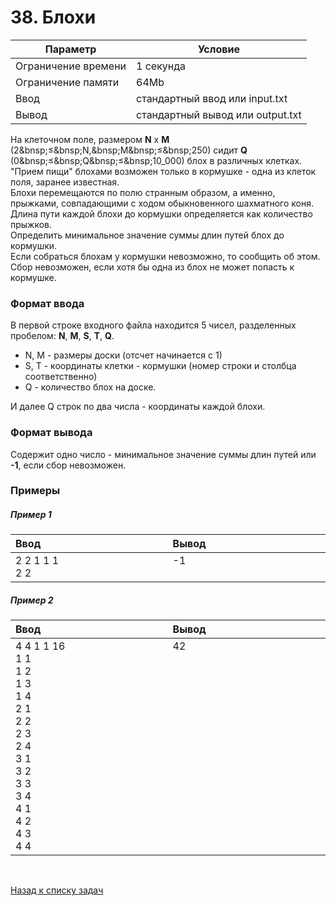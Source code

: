 # 38. Блохи

| Параметр            | Условие                          |
|---------------------|----------------------------------|
| Ограничение времени | 1 секунда                        |
| Ограничение памяти  | 64Mb                             |
| Ввод                | стандартный ввод или input.txt   |
| Вывод               | стандартный вывод или output.txt |


На клеточном поле, размером **N** x **M** (2&bnsp;≤&bnsp;N,&bnsp;M&bnsp;≤&bnsp;250) 
сидит **Q** (0&bnsp;≤&bnsp;Q&bnsp;≤&bnsp;10_000) блох в различных клетках.  
"Прием пищи" блохами возможен только в кормушке - одна из клеток поля, заранее известная.  
Блохи перемещаются по полю странным образом, а именно, прыжками, совпадающими с ходом обыкновенного шахматного коня.  
Длина пути каждой блохи до кормушки определяется как количество прыжков.  
Определить минимальное значение суммы длин путей блох до кормушки.  
Если собраться блохам у кормушки невозможно, то сообщить об этом.  
Сбор невозможен, если хотя бы одна из блох не может попасть к кормушке.

### Формат ввода
В первой строке входного файла находится 5 чисел, разделенных пробелом: **N**, **M**, **S**, **T**, **Q**.  
- N, M - размеры доски (отсчет начинается с 1)  
- S, T - координаты клетки - кормушки (номер строки и столбца соответственно)  
- Q - количество блох на доске.

И далее Q строк по два числа - координаты каждой блохи.

### Формат вывода
Содержит одно число - минимальное значение суммы длин путей или **-1**, если сбор невозможен.

### Примеры

##### Пример 1
<table>
    <thead>
        <tr>
            <th width="250px" align="left">Ввод</th>
            <th width="250px" align="left">Вывод</th>
        </tr>
    </thead>
    <tr>
        <td>
            2 2 1 1 1<br>
            2 2
        </td>
        <td>
            -1<br><br>
        </td>
    </tr>
</table>

##### Пример 2
<table>
    <thead>
        <tr>
            <th width="250px" align="left">Ввод</th>
            <th width="250px" align="left">Вывод</th>
        </tr>
    </thead>
    <tr>
        <td>
            4 4 1 1 16<br>
            1 1<br>
            1 2<br>
            1 3<br>
            1 4<br>
            2 1<br>
            2 2<br>
            2 3<br>
            2 4<br>
            3 1<br>
            3 2<br>
            3 3<br>
            3 4<br>
            4 1<br>
            4 2<br>
            4 3<br>
            4 4
        </td>
        <td>
            42<br><br><br><br><br><br><br><br><br><br><br><br><br><br><br><br><br>
        </td>
    </tr>
</table>


<br>

[Назад к списку задач](https://github.com/AlexAkama/yandex_algorithm/tree/main/src/main/java/training/v3b#%D0%B7%D0%B0%D0%B4%D0%B0%D1%87%D0%B8-30)